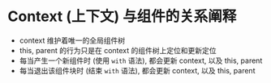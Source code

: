 # Context (上下文) 与组件的关系阐释

* context 维护着唯一的全局组件树
* this, parent 的行为只是在 context 的组件树上定位和更新定位
* 每当产生一个新组件时 (使用 `with` 语法), 都会更新 context, 以及 this, parent
* 每当退出该组件块时 (结束 `with` 语法), 都会更新 context, 以及 this, parent
